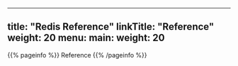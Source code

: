 
---
title: "Redis Reference"
linkTitle: "Reference"
weight: 20
menu:
  main:
    weight: 20
---

{{% pageinfo %}}
Reference
{{% /pageinfo %}}
